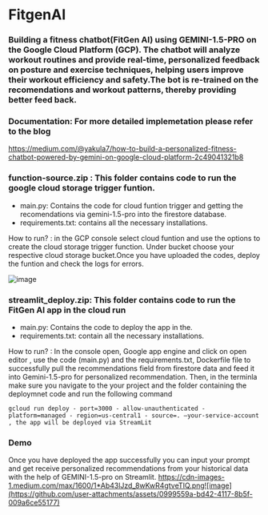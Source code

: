 # FitgenAI
### Building a fitness chatbot(FitGen AI) using GEMINI-1.5-PRO on the Google Cloud Platform (GCP). The chatbot will analyze workout routines and provide real-time, personalized feedback on posture and exercise techniques, helping users improve their workout efficiency and safety.The bot is re-trained on the recomendations and workout patterns, thereby providing better feed back.

### Documentation: For more detailed implemetation please refer to the blog
https://medium.com/@yakula7/how-to-build-a-personalized-fitness-chatbot-powered-by-gemini-on-google-cloud-platform-2c49041321b8

### function-source.zip : This folder contains code to run the google cloud storage trigger funtion. 
- main.py: Contains the code for cloud funtion trigger and getting the recomendations via gemini-1.5-pro into the firestore database.
- requirements.txt: contains all the necessary installations.

How to run? : in the GCP console select cloud funtion and use the options to create the cloud storage trigger function. Under bucket choose your respective cloud storage bucket.Once you have uploaded the codes, deploy the funtion  and check the logs for  errors.

![image](https://github.com/user-attachments/assets/d23d3e29-726a-4652-9f37-1b96ea242737)


### streamlit_deploy.zip:  This folder contains code to run the FitGen AI app in the cloud run

- main.py: Contains the code to deploy the app in the.
- requirements.txt: contain all the necessary installations.

How to run? : In the console open, Google app engine and click on open editor , use the code (main.py) and the requirements.txt, Dockerfile file to successfully pull the recommendations field from firestore data and feed it into Gemini-1.5-pro for personalized recommendation. Then, in the terminla make sure you navigate to the your project and the folder containing the
deploymnet code and run the following command

`gcloud run deploy - port=3000 - allow-unauthenticated - platform=managed - region=us-central1 - source=. –your-service-account , the app will be deployed via StreamLit`

### Demo
Once you have deployed the app successfully you can input your prompt and get receive personalized recommendations from your historical data with the help of GEMINI-1.5-pro on Streamlit.
https://cdn-images-1.medium.com/max/1600/1*Ab43lJzd_8wKwR4gtveTIQ.png![image](https://github.com/user-attachments/assets/0999559a-bd42-4117-8b5f-009a6ce55177)


